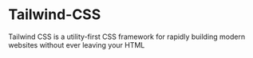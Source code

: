 
# Tailwind-CSS
Tailwind CSS is a utility-first CSS framework for rapidly building modern websites without ever leaving your HTML
